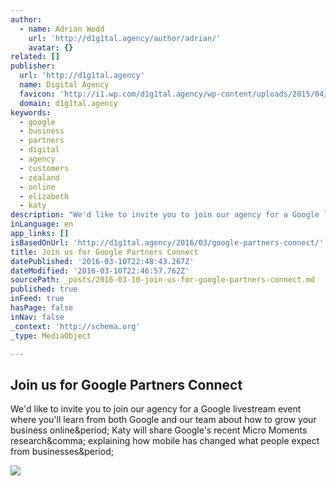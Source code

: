 ```yaml
---
author:
  - name: Adrian Wedd
    url: 'http://d1g1tal.agency/author/adrian/'
    avatar: {}
related: []
publisher:
  url: 'http://d1g1tal.agency'
  name: Digital Agency
  favicon: 'http://i1.wp.com/d1g1tal.agency/wp-content/uploads/2015/04/cropped-Google-Partner-Badge.png?fit=192%2C192'
  domain: d1g1tal.agency
keywords:
  - google
  - business
  - partners
  - digital
  - agency
  - customers
  - zealand
  - online
  - elizabeth
  - katy
description: "We'd like to invite you to join our agency for a Google livestream event where you'll learn from both Google and our team about how to grow your business online. Katy will share Google's recent Micro Moments research, explaining how mobile has changed what people expect from businesses."
inLanguage: en
app_links: []
isBasedOnUrl: 'http://d1g1tal.agency/2016/03/google-partners-connect/'
title: Join us for Google Partners Connect
datePublished: '2016-03-10T22:48:43.267Z'
dateModified: '2016-03-10T22:46:57.762Z'
sourcePath: _posts/2016-03-10-join-us-for-google-partners-connect.md
published: true
inFeed: true
hasPage: false
inNav: false
_context: 'http://schema.org'
_type: MediaObject

---
```

<article style=""><h1>Join us for Google Partners Connect</h1><p>We'd like to invite you to join our agency for a Google livestream event where you'll learn from both Google and our team about how to grow your business online&amp;period; Katy will share Google's recent Micro Moments research&amp;comma; explaining how mobile has changed what people expect from businesses&amp;period;</p><img src="http://d1g1tal.agency/wp-content/uploads/2016/03/2016-03-09-10_38_01-Google-Partners-Connect.png" /></article>
